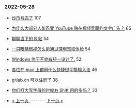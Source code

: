 ### 2022-05-28 
- [炒币亏完了](https://www.v2ex.com/t/855759) 107
- [为什么大部分人能忍受 YouTube 贴在视频里面的文字广告？](https://www.v2ex.com/t/855789) 65
- [聊聊当下的 B 站](https://www.v2ex.com/t/855846) 54
- [一只眼睛弱视怎么能通过深圳驾校体检](https://www.v2ex.com/t/855788) 54
- [Windows 终于开始有统一设计了.](https://www.v2ex.com/t/855808) 52
- [各位在 mac 上都用什么快捷键切换输入法](https://www.v2ex.com/t/855779) 46
- [gitlab.cn 可以注册了](https://www.v2ex.com/t/855804) 38
- [你们打大写字母的时候右 Shift 用的多吗？](https://www.v2ex.com/t/855751) 33 

- [ < 上一页 ](https://github.com/able8/v2ex-hot-record/blob/master/2022-05-27.md) -------- [ 下一页 > ](https://github.com/able8/v2ex-hot-record/blob/master/2022-05-29.md)